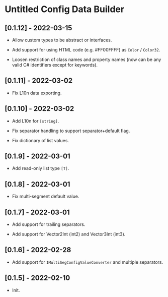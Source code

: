 # Untitled Config Data Builder

## [0.1.12] - 2022-03-15

- Allow custom types to be abstract or interfaces.

- Add support for using HTML code (e.g. #FF00FFFF) as `Color` / `Color32`.

- Loosen restriction of class names and property names (now can be any valid C# identifiers except for keywords).

## [0.1.11] - 2022-03-02

- Fix L10n data exporting.

## [0.1.10] - 2022-03-02

- Add L10n for `[string]`.

- Fix separator handling to support separator+default flag.

- Fix dictionary of list values.

## [0.1.9] - 2022-03-01

- Add read-only list type `[T]`.

## [0.1.8] - 2022-03-01

- Fix multi-segment default value.

## [0.1.7] - 2022-03-01

- Add support for trailing separators.

- Add support for Vector2Int (int2) and Vector3Int (int3).

## [0.1.6] - 2022-02-28

- Add support for `IMultiSegConfigValueConverter` and multiple separators.

## [0.1.5] - 2022-02-10

- Init.
